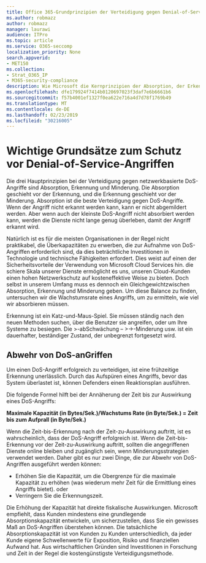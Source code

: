 ```yaml
---
title: Office 365-Grundprinzipien der Verteidigung gegen Denial-of-Service-Angriffe
ms.author: robmazz
author: robmazz
manager: laurawi
audience: ITPro
ms.topic: article
ms.service: O365-seccomp
localization_priority: None
search.appverid:
- MET150
ms.collection:
- Strat_O365_IP
- M365-security-compliance
description: Wie Microsoft die Kernprinzipien der Absorption, der Erkennung und der Schadensminimierung bei der Abwehr von DoS-Angriffen (Denial-of-Service) nutzt.
ms.openlocfilehash: dfe179924f7414b0120697023f3daf7e6b6661b6
ms.sourcegitcommit: f57b4001ef1327f0ea622e716a4d7d78f1769b49
ms.translationtype: MT
ms.contentlocale: de-DE
ms.lasthandoff: 02/23/2019
ms.locfileid: "30216005"
---
```

# <a name="core-principles-of-defense-against-denial-of-service-attacks"></a>Wichtige Grundsätze zum Schutz vor Denial-of-Service-Angriffen

Die drei Hauptprinzipien bei der Verteidigung gegen netzwerkbasierte DoS-Angriffe sind Absorption, Erkennung und Minderung. Die Absorption geschieht vor der Erkennung, und die Erkennung geschieht vor der Minderung. Absorption ist die beste Verteidigung gegen DoS-Angriffe. Wenn der Angriff nicht erkannt werden kann, kann er nicht abgemildert werden. Aber wenn auch der kleinste DoS-Angriff nicht absorbiert werden kann, werden die Dienste nicht lange genug überleben, damit der Angriff erkannt wird.

Natürlich ist es für die meisten Organisationen in der Regel nicht praktikabel, die Überkapazitäten zu erwerben, die zur Aufnahme von DoS-Angriffen erforderlich sind, da dies beträchtliche Investitionen in Technologie und technische Fähigkeiten erfordert. Dies weist auf einen der Sicherheitsvorteile der Verwendung von Microsoft Cloud Services hin. die schiere Skala unserer Dienste ermöglicht es uns, unseren Cloud-Kunden einen hohen Netzwerkschutz auf kosteneffektive Weise zu bieten. Doch selbst in unserem Umfang muss es dennoch ein Gleichgewichtzwischen Absorption, Erkennung und Minderung geben. Um diese Balance zu finden, untersuchen wir die Wachstumsrate eines Angriffs, um zu ermitteln, wie viel wir absorbieren müssen.

Erkennung ist ein Katz-und-Maus-Spiel. Sie müssen ständig nach den neuen Methoden suchen, über die Benutzer sie angreifen, oder um Ihre Systeme zu besiegen. Die >-abSchwächung – >->-Minderung usw. ist ein dauerhafter, beständiger Zustand, der unbegrenzt fortgesetzt wird.

## <a name="defending-against-dos-attacks"></a>Abwehr von DoS-anGriffen

Um einen DoS-Angriff erfolgreich zu verteidigen, ist eine frühzeitige Erkennung unerlässlich. Durch das Aufspüren eines Angriffs, bevor das System überlastet ist, können Defenders einen Reaktionsplan ausführen.

Die folgende Formel hilft bei der Annäherung der Zeit bis zur Auswirkung eines DoS-Angriffs:

   **Maximale Kapazität (in Bytes/Sek.)/Wachstums Rate (in Byte/Sek.) = Zeit bis zum Aufprall (in Byte/Sek.)**

Wenn die Zeit-bis-Erkennung nach der Zeit-zu-Auswirkung auftritt, ist es wahrscheinlich, dass der DoS-Angriff erfolgreich ist. Wenn die Zeit-bis-Erkennung vor der Zeit-zu-Auswirkung auftritt, sollten die angegriffenen Dienste online bleiben und zugänglich sein, wenn Minderungsstrategien verwendet werden. Daher gibt es nur zwei Dinge, die zur Abwehr von DoS-Angriffen ausgeführt werden können:
- Erhöhen Sie die Kapazität, um die Obergrenze für die maximale Kapazität zu erhöhen (was wiederum mehr Zeit für die Ermittlung eines Angriffs bietet). oder
- Verringern Sie die Erkennungszeit.

Die Erhöhung der Kapazität hat direkte fiskalische Auswirkungen. Microsoft empfiehlt, dass Kunden mindestens eine grundlegende Absorptionskapazität entwickeln, um sicherzustellen, dass Sie ein gewisses Maß an DoS-Angriffen überstehen können. Die tatsächliche Absorptionskapazität ist von Kunden zu Kunden unterschiedlich, da jeder Kunde eigene Schwellenwerte für Exposition, Risiko und finanziellen Aufwand hat. Aus wirtschaftlichen Gründen sind Investitionen in Forschung und Zeit in der Regel die kostengünstigste Verteidigungsmethode.
